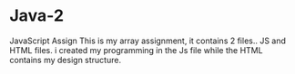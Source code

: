 # Java-2
JavaScript Assign
This is my array assignment, it contains 2 files.. JS and HTML files. i created my programming in the Js file while the HTML contains my design structure. 